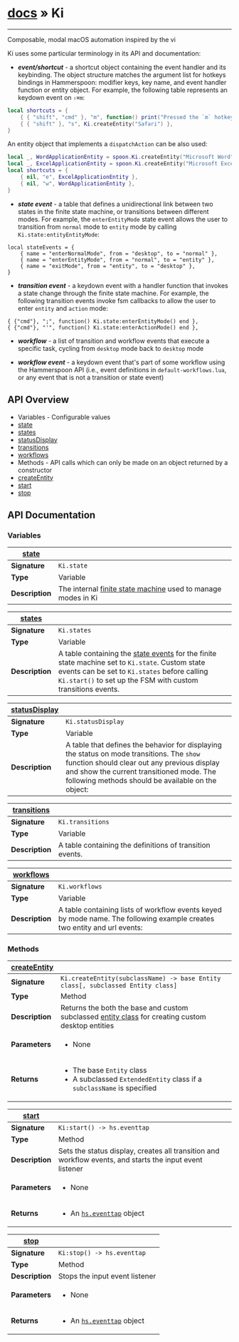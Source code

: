 # [docs](index.md) » Ki
---

Composable, modal macOS automation inspired by the vi

Ki uses some particular terminology in its API and documentation:
* **_event/shortcut_** - a shortcut object containing the event handler and its keybinding. The object structure matches the argument list for hotkeys bindings in Hammerspoon: modifier keys, key name, and event handler function or entity object. For example, the following table represents an keydown event on `⇧⌘m`:
```lua
local shortcuts = {
    { { "shift", "cmd" }, "m", function() print("Pressed the `m` hotkey!") end },
    { { "shift" }, "s", Ki.createEntity("Safari") },
}
```
An entity object that implements a `dispatchAction` can be also used:
```lua
local _, WordApplicationEntity = spoon.Ki.createEntity("Microsoft Word")
local _, ExcelApplicationEntity = spoon.Ki.createEntity("Microsoft Excel")
local shortcuts = {
    { nil, "e", ExcelApplicationEntity },
    { nil, "w", WordApplicationEntity },
}
```

* **_state event_** - a table that defines a unidirectional link between two states in the finite state machine, or transitions between different modes. For example, the `enterEntityMode` state event allows the user to transition from `normal` mode to `entity` mode by calling `Ki.state:entityEntityMode`:
 ```
 local stateEvents = {
     { name = "enterNormalMode", from = "desktop", to = "normal" },
     { name = "enterEntityMode", from = "normal", to = "entity" },
     { name = "exitMode", from = "entity", to = "desktop" },
 }
 ```

* **_transition event_** - a keydown event with a handler function that invokes a state change through the finite state machine. For example, the following transition events invoke fsm callbacks to allow the user to enter `entity` and `action` mode:
 ```
 { {"cmd"}, ";", function() Ki.state:enterEntityMode() end },
 { {"cmd"}, "'", function() Ki.state:enterActionMode() end },
 ```

* **_workflow_** - a list of transition and workflow events that execute a specific task, cycling from `desktop` mode back to `desktop` mode

* **_workflow event_** - a keydown event that's part of some workflow using the Hammerspoon API (i.e., event definitions in `default-workflows.lua`, or any event that is not a transition or state event)

## API Overview
* Variables - Configurable values
 * [state](#state)
 * [states](#states)
 * [statusDisplay](#statusDisplay)
 * [transitions](#transitions)
 * [workflows](#workflows)
* Methods - API calls which can only be made on an object returned by a constructor
 * [createEntity](#createEntity)
 * [start](#start)
 * [stop](#stop)

## API Documentation

### Variables

| [state](#state)         |                                                                                     |
| --------------------------------------------|-------------------------------------------------------------------------------------|
| **Signature**                               | `Ki.state`                                                                    |
| **Type**                                    | Variable                                                                     |
| **Description**                             | The internal [finite state machine](https://github.com/unindented/lua-fsm#usage) used to manage modes in Ki                                                                     |

| [states](#states)         |                                                                                     |
| --------------------------------------------|-------------------------------------------------------------------------------------|
| **Signature**                               | `Ki.states`                                                                    |
| **Type**                                    | Variable                                                                     |
| **Description**                             | A table containing the [state events](https://github.com/unindented/lua-fsm#usage) for the finite state machine set to `Ki.state`. Custom state events can be set to `Ki.states` before calling `Ki.start()` to set up the FSM with custom transitions events.                                                                     |

| [statusDisplay](#statusDisplay)         |                                                                                     |
| --------------------------------------------|-------------------------------------------------------------------------------------|
| **Signature**                               | `Ki.statusDisplay`                                                                    |
| **Type**                                    | Variable                                                                     |
| **Description**                             | A table that defines the behavior for displaying the status on mode transitions. The `show` function should clear out any previous display and show the current transitioned mode. The following methods should be available on the object:                                                                     |

| [transitions](#transitions)         |                                                                                     |
| --------------------------------------------|-------------------------------------------------------------------------------------|
| **Signature**                               | `Ki.transitions`                                                                    |
| **Type**                                    | Variable                                                                     |
| **Description**                             | A table containing the definitions of transition events.                                                                     |

| [workflows](#workflows)         |                                                                                     |
| --------------------------------------------|-------------------------------------------------------------------------------------|
| **Signature**                               | `Ki.workflows`                                                                    |
| **Type**                                    | Variable                                                                     |
| **Description**                             | A table containing lists of workflow events keyed by mode name. The following example creates two entity and url events:                                                                     |

### Methods

| [createEntity](#createEntity)         |                                                                                     |
| --------------------------------------------|-------------------------------------------------------------------------------------|
| **Signature**                               | `Ki.createEntity(subclassName) -> base Entity class[, subclassed Entity class]`                                                                    |
| **Type**                                    | Method                                                                     |
| **Description**                             | Returns the both the base and custom subclassed [entity class](Entity.html) for creating custom desktop entities                                                                     |
| **Parameters**                              | <ul><li>None</li></ul> |
| **Returns**                                 | <ul><li> The base `Entity` class</li><li> A subclassed `ExtendedEntity` class if a `subclassName` is specified</li></ul>          |

| [start](#start)         |                                                                                     |
| --------------------------------------------|-------------------------------------------------------------------------------------|
| **Signature**                               | `Ki:start() -> hs.eventtap`                                                                    |
| **Type**                                    | Method                                                                     |
| **Description**                             | Sets the status display, creates all transition and workflow events, and starts the input event listener                                                                     |
| **Parameters**                              | <ul><li>None</li></ul> |
| **Returns**                                 | <ul><li> An [`hs.eventtap`](https://www.hammerspoon.org/docs/hs.eventtap.html) object</li></ul>          |

| [stop](#stop)         |                                                                                     |
| --------------------------------------------|-------------------------------------------------------------------------------------|
| **Signature**                               | `Ki:stop() -> hs.eventtap`                                                                    |
| **Type**                                    | Method                                                                     |
| **Description**                             | Stops the input event listener                                                                     |
| **Parameters**                              | <ul><li>None</li></ul> |
| **Returns**                                 | <ul><li> An [`hs.eventtap`](https://www.hammerspoon.org/docs/hs.eventtap.html) object</li></ul>          |

